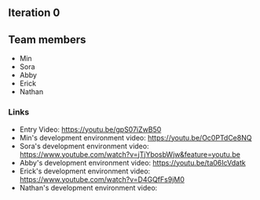 ## Iteration 0

## Team members
 - Min 
 - Sora
 - Abby
 - Erick
 - Nathan

### Links
 - Entry Video: https://youtu.be/gpS07iZwB50
 - Min's development environment video: https://youtu.be/Oc0PTdCe8NQ
 - Sora's development environment video: https://www.youtube.com/watch?v=jTjYbosbWjw&feature=youtu.be
 - Abby's development environment video: https://youtu.be/ta06IcVdatk
 - Erick's development environment video: https://www.youtube.com/watch?v=D4GQfFs9jM0
 - Nathan's development environment video: 